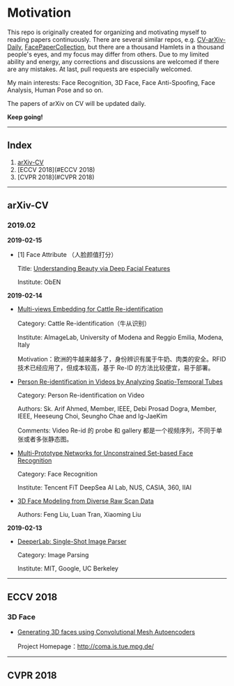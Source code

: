 # Motivation
This repo is originally created for organizing and motivating myself to reading papers continuously. There are several similar repos, e.g. [CV-arXiv-Daily](https://github.com/zhengzhugithub/CV-arXiv-Daily), [FacePaperCollection](https://github.com/ShownX/FacePaperCollection), but there are a thousand Hamlets in a thousand people's eyes, and my focus may differ from others. Due to my limited ability and energy, any corrections and discussions are welcomed if there are any mistakes. At last, pull requests are especially welcomed.

My main interests: Face Recognition, 3D Face, Face Anti-Spoofing, Face Analysis, Human Pose and so on.

The papers of arXiv on CV will be updated daily.

**Keep going!**

---

## Index
1. [arXiv-CV](#arXiv-CV)
2. [ECCV 2018](#ECCV 2018)
3. [CVPR 2018](#CVPR 2018)


---

## arXiv-CV

### 2019.02
**2019-02-15**

- [1] Face Attribute （人脸颜值打分）
  
  Title: [Understanding Beauty via Deep Facial Features](https://arxiv.org/pdf/1902.05380.pdf)

  Institute: ObEN


**2019-02-14**

 - [Multi-views Embedding for Cattle Re-identification](https://arxiv.org/pdf/1902.04886.pdf)
  
   Category: Cattle Re-identification（牛从识别）

   Institute: AImageLab, University of Modena and Reggio Emilia, Modena, Italy

   Motivation：欧洲的牛越来越多了，身份辨识有属于牛奶、肉类的安全。RFID 技术已经应用了，但成本较高，基于 Re-ID 的方法比较便宜，易于部署。

- [Person Re-identification in Videos by Analyzing Spatio-Temporal Tubes](https://arxiv.org/pdf/1902.04856.pdf)
  
  Category: Person Re-identification on Video

  Authors: Sk. Arif Ahmed, Member, IEEE, Debi Prosad Dogra, Member, IEEE, Heeseung Choi, Seungho Chae and Ig-JaeKim

  Comments: Video Re-id 的 probe 和 gallery 都是一个视频序列，不同于单张或者多张静态图。

- [Multi-Prototype Networks for Unconstrained Set-based Face Recognition](https://arxiv.org/pdf/1902.04755.pdf)
  
  Category: Face Recognition

  Institute: Tencent FiT DeepSea AI Lab, NUS, CASIA, 360, IIAI

- [3D Face Modeling from Diverse Raw Scan Data](https://arxiv.org/pdf/1902.04943.pdf)
  
  Authors: Feng Liu, Luan Tran, Xiaoming Liu


**2019-02-13**

 - [DeeperLab: Single-Shot Image Parser](https://arxiv.org/pdf/1902.05093.pdf)
  
   Category: Image Parsing

   Institute: MIT, Google, UC Berkeley

---

## ECCV 2018

### 3D Face
- [Generating 3D faces using Convolutional Mesh Autoencoders](https://www.is.mpg.de/uploads_file/attachment/attachment/439/1285.pdf)
  
  Project Homepage：http://coma.is.tue.mpg.de/

---

## CVPR 2018
